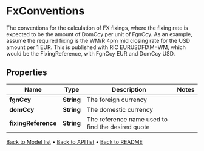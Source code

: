 

# FxConventions

The conventions for the calculation of FX fixings, where the fixing rate is expected to be the amount of DomCcy per unit of FgnCcy. As an example, assume the required fixing is the WM/R 4pm mid closing rate for the USD amount per 1 EUR. This is published with RIC EURUSDFIXM=WM, which would be the FixingReference, with FgnCcy EUR and DomCcy USD.

## Properties

| Name | Type | Description | Notes |
|------------ | ------------- | ------------- | -------------|
|**fgnCcy** | **String** | The foreign currency |  |
|**domCcy** | **String** | The domestic currency |  |
|**fixingReference** | **String** | The reference name used to find the desired quote |  |



[Back to Model list](../README.md#documentation-for-models) &#8226; [Back to API list](../README.md#documentation-for-api-endpoints) &#8226; [Back to README](../README.md)


